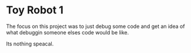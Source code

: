 #   Toy Robot 1
The focus on this project was to just debug some code and get an idea of what 
debuggin someone elses code would be like. 

Its nothing speacal.